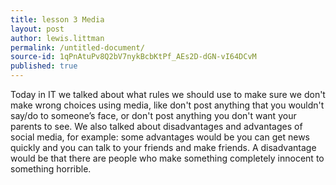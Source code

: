 ```yaml
---
title: lesson 3 Media
layout: post
author: lewis.littman
permalink: /untitled-document/
source-id: 1qPnAtuPv8Q2bV7nykBcbKtPf_AEs2D-dGN-vI64DCvM
published: true
---
```

Today in IT we talked about what rules we should use to make sure we don't make wrong choices using media, like don't post anything that you wouldn't say/do to someone’s face, or don't post anything you don't want your parents to see. We also talked about disadvantages and advantages of social media, for example: some advantages would be you can get news quickly and you can talk to your friends and make friends. A disadvantage would be that there are people who make something completely innocent to something horrible.

